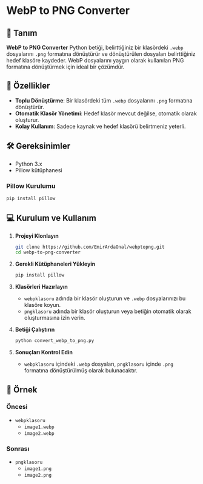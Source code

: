 # WebP to PNG Converter


## 📜 Tanım

**WebP to PNG Converter** Python betiği, belirttiğiniz bir klasördeki `.webp` dosyalarını `.png` formatına dönüştürür ve dönüştürülen dosyaları belirttiğiniz hedef klasöre kaydeder. WebP dosyalarını yaygın olarak kullanılan PNG formatına dönüştürmek için ideal bir çözümdür.

## 🚀 Özellikler

- **Toplu Dönüştürme**: Bir klasördeki tüm `.webp` dosyalarını `.png` formatına dönüştürür.
- **Otomatik Klasör Yönetimi**: Hedef klasör mevcut değilse, otomatik olarak oluşturur.
- **Kolay Kullanım**: Sadece kaynak ve hedef klasörü belirtmeniz yeterli.

## 🛠️ Gereksinimler

- Python 3.x
- Pillow kütüphanesi

### Pillow Kurulumu

```sh
pip install pillow
```

## 💻 Kurulum ve Kullanım

1. **Projeyi Klonlayın**

    ```sh
    git clone https://github.com/EmirArdaOnal/webptopng.git
    cd webp-to-png-converter
    ```

2. **Gerekli Kütüphaneleri Yükleyin**

    ```sh
    pip install pillow
    ```

3. **Klasörleri Hazırlayın**

    - `webpklasoru` adında bir klasör oluşturun ve `.webp` dosyalarınızı bu klasöre koyun.
    - `pngklasoru` adında bir klasör oluşturun veya betiğin otomatik olarak oluşturmasına izin verin.

4. **Betiği Çalıştırın**

    ```sh
    python convert_webp_to_png.py
    ```

5. **Sonuçları Kontrol Edin**

    - `webpklasoru` içindeki `.webp` dosyaları, `pngklasoru` içinde `.png` formatına dönüştürülmüş olarak bulunacaktır.

## 📂 Örnek

### Öncesi
- `webpklasoru`
  - `image1.webp`
  - `image2.webp`

### Sonrası
- `pngklasoru`
  - `image1.png`
  - `image2.png`
